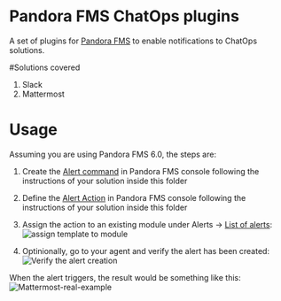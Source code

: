 # Pandora FMS ChatOps plugins

A set of plugins for [Pandora FMS](https://github.com/pandorafms/pandorafms) to enable notifications to ChatOps solutions.

#Solutions covered

1. Slack
2. Mattermost

# Usage

Assuming you are using Pandora FMS 6.0, the steps are:

1. Create the [Alert command](https://barivion.com/manual/en/documentation/04_using/01_alerts#the_alert_command) in Pandora FMS console following the instructions of your solution inside this folder

2. Define the [Alert Action](https://barivion.com/manual/en/documentation/04_using/01_alerts#alert_actions) in Pandora FMS console following the instructions of your solution inside this folder

3. Assign the action to an existing module under Alerts -> [List of alerts](https://barivion.com/manual/en/documentation/04_using/01_alerts#assigning_alerts_from_alert_submenu):
   ![assign template to module](help/images/3-assign-template-to-module.png?raw=true "Assign a template to a module")

4. Optinionally, go to your agent and verify the alert has been created:
   ![Verify the alert creation](help/images/4-verify.png?raw=true "Verify the alert creation")

When the alert triggers, the result would be something like this:
![Mattermost-real-example](help/images/5-mattermost-result.png?raw=true "Mattermost real example")
